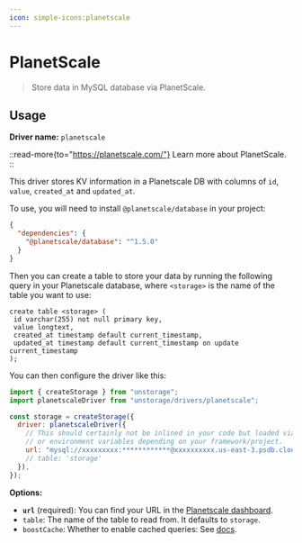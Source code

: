 ```yaml
---
icon: simple-icons:planetscale
---
```


# PlanetScale

> Store data in MySQL database via PlanetScale.

## Usage

**Driver name:** `planetscale`

::read-more{to="https://planetscale.com/"}
Learn more about PlanetScale.
::

This driver stores KV information in a Planetscale DB with columns of `id`, `value`, `created_at` and `updated_at`.

To use, you will need to install `@planetscale/database` in your project:

```json
{
  "dependencies": {
    "@planetscale/database": "^1.5.0"
  }
}
```

Then you can create a table to store your data by running the following query in your Planetscale database, where `<storage>` is the name of the table you want to use:

```
create table <storage> (
 id varchar(255) not null primary key,
 value longtext,
 created_at timestamp default current_timestamp,
 updated_at timestamp default current_timestamp on update current_timestamp
);
```

You can then configure the driver like this:

```js
import { createStorage } from "unstorage";
import planetscaleDriver from "unstorage/drivers/planetscale";

const storage = createStorage({
  driver: planetscaleDriver({
    // This should certainly not be inlined in your code but loaded via runtime config
    // or environment variables depending on your framework/project.
    url: "mysql://xxxxxxxxx:************@xxxxxxxxxx.us-east-3.psdb.cloud/my-database?sslaccept=strict",
    // table: 'storage'
  }),
});
```

**Options:**

- **`url`** (required): You can find your URL in the [Planetscale dashboard](https://planetscale.com/docs/tutorials/connect-nodejs-app).
- `table`: The name of the table to read from. It defaults to `storage`.
- `boostCache`: Whether to enable cached queries: See [docs](https://planetscale.com/docs/concepts/query-caching-with-planetscale-boost#using-cached-queries-in-your-application).
